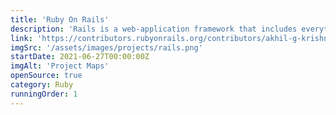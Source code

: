 ```yaml
---
title: 'Ruby On Rails'
description: 'Rails is a web-application framework that includes everything needed to create database-backed web applications according to the Model-View-Controller (MVC) pattern.'
link: 'https://contributors.rubyonrails.org/contributors/akhil-g-krishnan/commits'
imgSrc: '/assets/images/projects/rails.png'
startDate: 2021-06-27T00:00:00Z
imgAlt: 'Project Maps'
openSource: true
category: Ruby
runningOrder: 1
---
```

